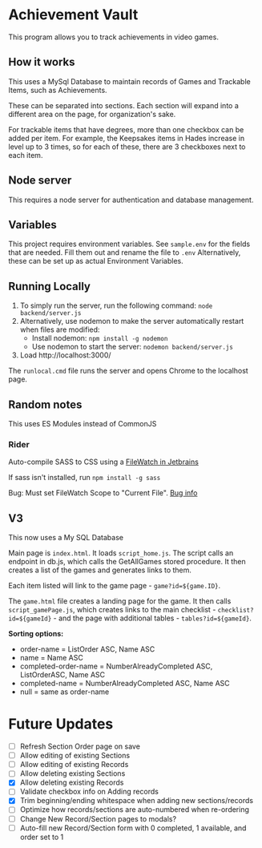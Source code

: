 # Achievement Vault
This program allows you to track achievements in video games. 

## How it works
This uses a MySql Database to maintain records of Games and Trackable Items, such as Achievements. 

These can be separated into sections. Each section will expand into a different area 
on the page, for organization's sake. 

For trackable items that have degrees, more than one checkbox can be added per item. For example, the Keepsakes items in 
Hades increase in level up to 3 times, so for each of these, there are 3 checkboxes next to each item. 

## Node server
This requires a node server for authentication and database management.

## Variables
This project requires environment variables. See ```sample.env``` for the fields that are needed. 
Fill them out and rename the file to ```.env``` 
Alternatively, these can be set up as actual Environment Variables.

## Running Locally
1. To simply run the server, run the following command: ```node backend/server.js```
2. Alternatively, use nodemon to make the server automatically restart when files are modified: 
   * Install nodemon: ```npm install -g nodemon```
   * Use nodemon to start the server: ```nodemon backend/server.js``` 
3. Load http://localhost:3000/

The ```runlocal.cmd``` file runs the server and opens Chrome to the localhost page.


## Random notes
This uses ES Modules instead of CommonJS
### Rider
Auto-compile SASS to CSS using a [FileWatch in Jetbrains]( https://www.jetbrains.com/help/rider/Transpiling_SASS_LESS_and_SCSS_to_CSS.html#less_sass_scss_compiling_to_css)

If sass isn't installed, run
```npm install -g sass```

Bug: Must set FileWatch Scope to "Current File". [Bug info](https://youtrack.jetbrains.com/issue/RIDER-55683/Unknown-scope-sign-for-Project-scope-in-SCSS-new-file-watcher)

## V3
This now uses a My SQL Database

Main page is `index.html`. It loads `script_home.js`. The script calls an endpoint in db.js, which calls the GetAllGames stored procedure. It then creates a list of the games and generates links to them. 

Each item listed will link to the game page - `game?id=${game.ID}`. 

The `game.html` file creates a landing page for the game. It then calls `script_gamePage.js`, which creates links to the main checklist - `checklist?id=${gameId}` - and the page with additional tables - `tables?id=${gameId}`.

**Sorting options:**
* order-name  = ListOrder ASC, Name ASC
* name = Name ASC
* completed-order-name = NumberAlreadyCompleted ASC, ListOrderASC, Name ASC
* completed-name = NumberAlreadyCompleted ASC, Name ASC
* null = same as order-name

# Future Updates
-[ ] Refresh Section Order page on save
-[ ] Allow editing of existing Sections
-[ ] Allow editing of existing Records
-[ ] Allow deleting existing Sections
-[x] Allow deleting existing Records
-[ ] Validate checkbox info on Adding records
-[x] Trim beginning/ending whitespace when adding new sections/records
-[ ] Optimize how records/sections are auto-numbered when re-ordering
-[ ] Change New Record/Section pages to modals?
-[ ] Auto-fill new Record/Section form with 0 completed, 1 available, and order set to 1